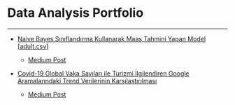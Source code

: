 # Data Analysis Portfolio



----------------------------------------------------------------------------
* [Naive Bayes Sınıflandırma Kullanarak Maaş Tahmini Yapan Model [adult.csv]](https://github.com/buraksenol/ML-Adventures/tree/master/Naive%20Bayes%20S%C4%B1n%C4%B1fland%C4%B1rma%20%C4%B0le%20Maa%C5%9F%20Tahmini%20%5Badult.csv%5D)
  * [Medium Post](https://medium.com/@brksenol59/naive-bayes-s%C4%B1n%C4%B1fland%C4%B1rma-kullanarak-maa%C5%9F-tahmininde-bulunan-machine-learning-modeli-olu%C5%9Ftural%C4%B1m-42fb6146688f)

* [Covid-19 Global Vaka Sayıları ile Turizmi İlgilendiren Google Aramalarındaki Trend Verilerinin Karşılaştırılması ](https://github.com/buraksenol/data-science-rp/tree/master/Covid%2019%20Tourism%20Trend%20Analysis)
  * [Medium Post](https://medium.com/@brksenol59/covid-19-vaka-say%C4%B1lar%C4%B1n%C4%B1n-turizmi-i%CC%87lgilendiren-aramalarda-google-trend-verileri-i%CC%87le-f40ce9a709e1)
